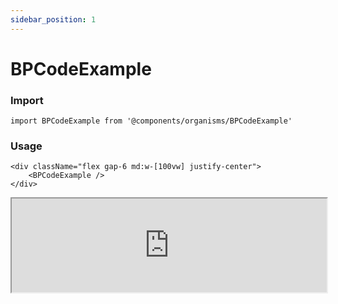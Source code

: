 ```yaml
---
sidebar_position: 1
---
```


#  BPCodeExample

### Import

```tsx
import BPCodeExample from '@components/organisms/BPCodeExample'
```

### Usage 

```tsx
<div className="flex gap-6 md:w-[100vw] justify-center">
    <BPCodeExample />
</div>
```

<iframe width="100%" heigh="200px" src="https://ui-kit.blue-panda.dev/iframe.html?args=&id=organisms-bpcodeexample--basic&viewMode=story" />




Check more colors, statuses and styles at: 
<img src={'/img/sb.png'} alt="Storybook" style={{width: '15px'}} />

https://ui-kit.blue-panda.dev/?path=/story/organisms-bpcodeexample--basic